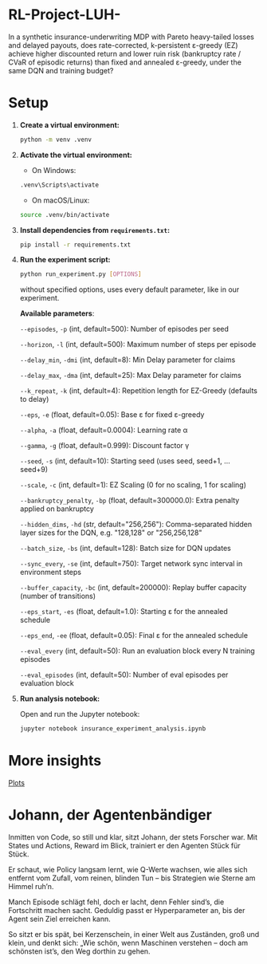 # RL-Project-LUH-

In a synthetic insurance-underwriting MDP with Pareto heavy-tailed losses and delayed payouts, does rate-corrected, k-persistent ε-greedy (EZ) achieve higher discounted return and lower ruin risk (bankruptcy rate / CVaR of episodic returns) than fixed and annealed ε-greedy, under the same DQN and training budget?


# Setup
1. **Create a virtual environment:**

   ```bash
   python -m venv .venv
   ````
2. **Activate the virtual environment:**
    - On Windows:
    ```bash
    .venv\Scripts\activate
    ```
    - On macOS/Linux:
    ```bash
    source .venv/bin/activate
    ```

3. **Install dependencies from ```requirements.txt```:**
    ```bash
    pip install -r requirements.txt
    ```

4. **Run the experiment script:**
    ```bash
    python run_experiment.py [OPTIONS]
    ```

    without specified options, uses every default parameter, like in our experiment.

    **Available parameters**:

    ```--episodes```, ```-p``` (int, default=500): Number of episodes per seed

    ```--horizon```, ```-l``` (int, default=500): Maximum number of steps per episode

    ```--delay_min```, ```-dmi``` (int, default=8): Min Delay parameter for claims

    ```--delay_max```, ```-dma``` (int, default=25): Max Delay parameter for claims

    ```--k_repeat```, ```-k``` (int, default=4): Repetition length for EZ-Greedy (defaults to delay)

    ```--eps```, ```-e``` (float, default=0.05): Base ε for fixed ε-greedy

    ```--alpha```, ```-a``` (float, default=0.0004): Learning rate α

    ```--gamma```, ```-g``` (float, default=0.999): Discount factor γ

    ```--seed```, ```-s``` (int, default=10): Starting seed (uses seed, seed+1, … seed+9)

    ```--scale```, ```-c``` (int, default=1): EZ Scaling (0 for no scaling, 1 for scaling)

    ```--bankruptcy_penalty```, ```-bp``` (float, default=300000.0): Extra penalty applied on bankruptcy

    ```--hidden_dims```, ```-hd``` (str, default="256,256"): Comma-separated hidden layer sizes for the DQN, e.g. "128,128" or "256,256,128"

    ```--batch_size```, ```-bs``` (int, default=128): Batch size for DQN updates

    ```--sync_every```, ```-se``` (int, default=750): Target network sync interval in environment steps

    ```--buffer_capacity```, ```-bc``` (int, default=200000): Replay buffer capacity (number of transitions)

    ```--eps_start```, ```-es``` (float, default=1.0): Starting ε for the annealed schedule

    ```--eps_end```, ```-ee``` (float, default=0.05): Final ε for the annealed schedule

    ```--eval_every``` (int, default=50): Run an evaluation block every N training episodes

    ```--eval_episodes``` (int, default=50): Number of eval episodes per evaluation block


5. **Run analysis notebook:**

    Open and run the Jupyter notebook:
    ```bash
    jupyter notebook insurance_experiment_analysis.ipynb
    ```

# More insights
[Plots](trolololoo.de)


# Johann, der Agentenbändiger

Inmitten von Code, so still und klar,
sitzt Johann, der stets Forscher war.
Mit States und Actions, Reward im Blick,
trainiert er den Agenten Stück für Stück.

Er schaut, wie Policy langsam lernt,
wie Q-Werte wachsen, wie alles sich entfernt
vom Zufall, vom reinen, blinden Tun –
bis Strategien wie Sterne am Himmel ruh’n.

Manch Episode schlägt fehl, doch er lacht,
denn Fehler sind’s, die Fortschritt machen sacht.
Geduldig passt er Hyperparameter an,
bis der Agent sein Ziel erreichen kann.

So sitzt er bis spät, bei Kerzenschein,
in einer Welt aus Zuständen, groß und klein,
und denkt sich: „Wie schön, wenn Maschinen verstehen –
doch am schönsten ist’s, den Weg dorthin zu gehen.